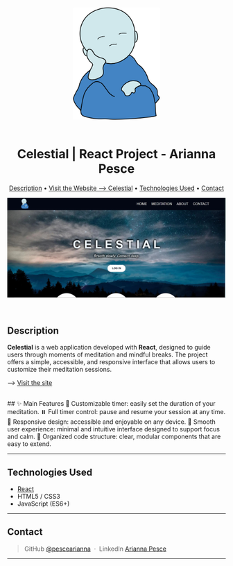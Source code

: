 <div align='center'>
    <img src="./src/assets/img/logo-celestial.svg" alt="Logo Celestial" style='margin: 20px auto; width:200px'>
        <h1>Celestial | React Project - Arianna Pesce</h1>   
</div>

<div align='center'>
<p>
  <a href="#description">Description</a> •
  <a href="https://celestial-b4bee.web.app">Visit the Website --> Celestial</a> •
    <a href="#technologies-Used">Technologies Used</a> •
  <a href="#contact">Contact</a>
</p>
</div>

![screenshot](./src/assets/img/screen-celestial.JPG)

<br>



## Description  

**Celestial** is a web application developed with **React**, designed to guide users through moments of meditation and mindful breaks. The project offers a simple, accessible, and responsive interface that allows users to customize their meditation sessions.

--> [Visit the site](https://celestial-b4bee.web.app)

<br>
## ✨ Main Features
🧘 Customizable timer: easily set the duration of your meditation.
⏸️ Full timer control: pause and resume your session at any time.
📱 Responsive design: accessible and enjoyable on any device.
🧭 Smooth user experience: minimal and intuitive interface designed to support focus and calm.
🧩 Organized code structure: clear, modular components that are easy to extend.

---  

## Technologies Used  
 
- [React](https://reactjs.org/)
- HTML5 / CSS3
- JavaScript (ES6+)

---  

## Contact

> GitHub [@pescearianna](https://github.com/pescearianna) &nbsp;&middot;&nbsp;
> LinkedIn [Arianna Pesce](https://www.linkedin.com/in/ariannapesce/)

---
